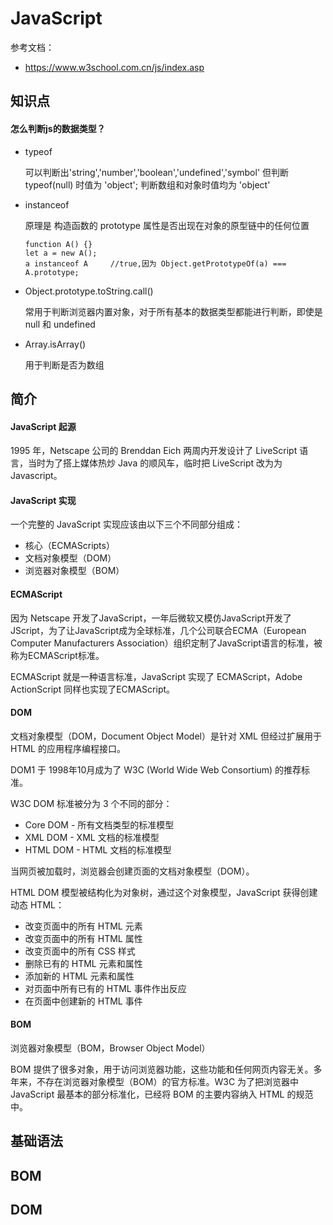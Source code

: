 # JavaScript

参考文档：

- https://www.w3school.com.cn/js/index.asp

## 知识点

#### 怎么判断js的数据类型？

- typeof

  可以判断出'string','number','boolean','undefined','symbol'
  但判断 typeof(null) 时值为 'object'; 判断数组和对象时值均为 'object'

- instanceof

  原理是 构造函数的 prototype 属性是否出现在对象的原型链中的任何位置

  ```
  function A() {}
  let a = new A();
  a instanceof A     //true,因为 Object.getPrototypeOf(a) === A.prototype;
  ```

- Object.prototype.toString.call()

  常用于判断浏览器内置对象，对于所有基本的数据类型都能进行判断，即使是 null 和 undefined

- Array.isArray()

  用于判断是否为数组

## 简介

#### JavaScript 起源

1995 年，Netscape 公司的 Brenddan Eich 两周内开发设计了 LiveScript 语言，当时为了搭上媒体热炒 Java 的顺风车，临时把 LiveScript 改为为 Javascript。

#### JavaScript 实现

一个完整的 JavaScript 实现应该由以下三个不同部分组成：

- 核心（ECMAScripts）
- 文档对象模型（DOM）
- 浏览器对象模型（BOM）

#### ECMAScript

因为 Netscape 开发了JavaScript，一年后微软又模仿JavaScript开发了JScript，为了让JavaScript成为全球标准，几个公司联合ECMA（European Computer Manufacturers Association）组织定制了JavaScript语言的标准，被称为ECMAScript标准。

ECMAScript 就是一种语言标准，JavaScript 实现了 ECMAScript，Adobe ActionScript 同样也实现了ECMAScript。

#### DOM

文档对象模型（DOM，Document Object Model）是针对 XML 但经过扩展用于 HTML 的应用程序编程接口。

DOM1 于 1998年10月成为了 W3C (World Wide Web Consortium) 的推荐标准。

W3C DOM 标准被分为 3 个不同的部分：

- Core DOM - 所有文档类型的标准模型
- XML DOM - XML 文档的标准模型
- HTML DOM - HTML 文档的标准模型

当网页被加载时，浏览器会创建页面的文档对象模型（DOM）。

HTML DOM 模型被结构化为对象树，通过这个对象模型，JavaScript 获得创建动态 HTML：

- 改变页面中的所有 HTML 元素
- 改变页面中的所有 HTML 属性
- 改变页面中的所有 CSS 样式
- 删除已有的 HTML 元素和属性
- 添加新的 HTML 元素和属性
- 对页面中所有已有的 HTML 事件作出反应
- 在页面中创建新的 HTML 事件

#### BOM

浏览器对象模型（BOM，Browser Object Model）

BOM 提供了很多对象，用于访问浏览器功能，这些功能和任何网页内容无关。多年来，不存在浏览器对象模型（BOM）的官方标准。W3C 为了把浏览器中 JavaScript 最基本的部分标准化，已经将 BOM 的主要内容纳入 HTML 的规范中。

## 基础语法



## BOM



## DOM



